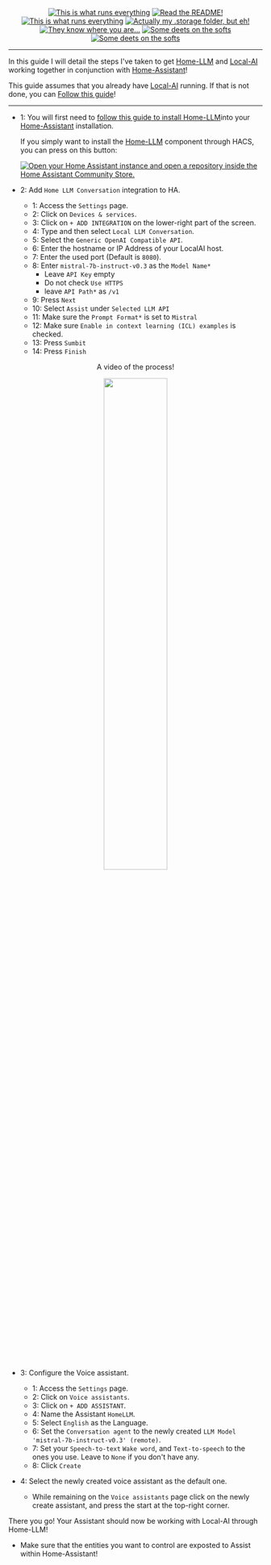 <p align="center">
<a href="/documentation/hardware.md"><img src="https://img.shields.io/badge/Hardware%20Specifications-purple" alt="This is what runs everything"></a> <a href="/node-red/"><img src="https://img.shields.io/badge/Nodered%20Flows-red" alt="Read the README!"></a> 
<a href="/documentation/zigbee.md"><img src="https://img.shields.io/badge/Zigbee%20Devices-green" alt="This is what runs everything"></a>  <a href="/.storage/"><img src="https://img.shields.io/badge/Lovelace%20Interfaces-orange" alt="Actually my .storage folder, but eh!"></a>
<a href="/documentation/indoor_localization.md"><img src="https://img.shields.io/badge/Indoor%20Localization-blue" alt="They know where you are..."></a> 
<a href="/documentation/software.md"><img src="https://img.shields.io/badge/Software%20Usage-cyan" alt="Some deets on the softs"></a> <a href="/documentation/wifi.md"><img src="https://img.shields.io/badge/Networking-violet" alt="Some deets on the softs"></a> <br></p></p>

_____

In this guide I will detail the steps I've taken to get [Home-LLM](https://github.com/acon96/home-llm) and [Local-AI](https://github.com/mudler/LocalAI/) working together in conjunction with [Home-Assistant](https://www.home-assistant.io/)!



This guide assumes that you already have [Local-AI](https://github.com/mudler/LocalAI/) running. 
If that is not done, you can [Follow this guide](https://localai.io/basics/getting_started/)!

_____

- 1: You will first need to [follow this guide to install Home-LLM](https://github.com/acon96/home-llm/blob/develop/docs/Setup.md)into your [Home-Assistant](https://www.home-assistant.io/) installation.


     If you simply want to install the [Home-LLM](https://github.com/acon96/home-llm) component through HACS,  you  can press on this button:




     [![Open your Home Assistant instance and open a repository inside the Home Assistant Community Store.](https://my.home-assistant.io/badges/hacs_repository.svg)](https://my.home-assistant.io/redirect/hacs_repository/?category=Integration&repository=home-llm&owner=acon96) 

- 2: Add `Home LLM Conversation` integration to HA. 




    - 1: Access the `Settings` page.
    - 2: Click on `Devices & services`.
    - 3: Click on `+ ADD INTEGRATION` on the lower-right part of the screen.
    - 4: Type and then select `Local LLM Conversation`.
    - 5: Select the `Generic OpenAI Compatible API`.
    - 6: Enter the hostname or IP Address of your LocalAI host.
    - 7: Enter the used port (Default is `8080`).
    - 8: Enter `mistral-7b-instruct-v0.3` as the `Model Name*`
      - Leave `API Key` empty
      - Do not check `Use HTTPS`
      - leave `API Path*` as `/v1` 
    - 9: Press `Next`
    - 10: Select `Assist` under `Selected LLM API`
    - 11: Make sure the `Prompt Format*` is set to `Mistral`
    - 12: Make sure `Enable in context learning (ICL) examples` is checked.
    - 13: Press `Sumbit`
    - 14: Press `Finish`

<p align="center">A video of the process! </p>
<p align="middle">
  <img src="/assets/home_llm_guide/home_llm_installation_video.gif" width="50%" />
<p>


- 3:  Configure the Voice assistant.
  - 1: Access the `Settings` page.
  - 2: Click on `Voice assistants`.
  - 3: Click on `+ ADD ASSISTANT`.
  - 4: Name the Assistant `HomeLLM`.
  - 5: Select `English` as the Language.
  - 6: Set the `Conversation agent` to the newly created `LLM Model 'mistral-7b-instruct-v0.3' (remote)`.
  - 7: Set your `Speech-to-text` `Wake word`, and `Text-to-speech` to the ones you use. Leave to `None` if you don't have any. 
  - 8: Click `Create`
  
- 4: Select the newly created voice assistant as the default one.
    - While remaining on the `Voice assistants` page click on the newly create assistant, and press the start at the top-right corner.


There you go! Your Assistant should now be working with Local-AI through Home-LLM!
 - Make sure that the entities you want to control are exposted to Assist within Home-Assistant!